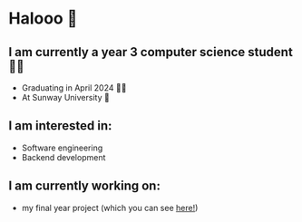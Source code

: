 # Halooo 👋

## I am currently a year 3 computer science student 👨‍💻
- Graduating in April 2024 👨‍🎓 
- At Sunway University 🏫

## I am interested in:
- Software engineering
- Backend development

## I am currently working on:
- my final year project (which you can see [here!](./FYP-ProgramCodePlagiarismDetection))

<!--
**houyin-y/houyin-y** is a ✨ _special_ ✨ repository because its `README.md` (this file) appears on your GitHub profile.

Here are some ideas to get you started:

- 🔭 I’m currently working on ...
- 🌱 I’m currently learning ...
- 👯 I’m looking to collaborate on ...
- 🤔 I’m looking for help with ...
- 💬 Ask me about ...
- 📫 How to reach me: ...
- 😄 Pronouns: ...
- ⚡ Fun fact: ...
-->
